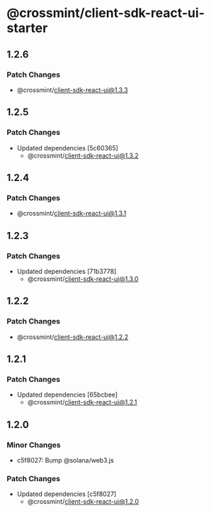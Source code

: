 # @crossmint/client-sdk-react-ui-starter

## 1.2.6

### Patch Changes

-   @crossmint/client-sdk-react-ui@1.3.3

## 1.2.5

### Patch Changes

-   Updated dependencies [5c60365]
    -   @crossmint/client-sdk-react-ui@1.3.2

## 1.2.4

### Patch Changes

-   @crossmint/client-sdk-react-ui@1.3.1

## 1.2.3

### Patch Changes

-   Updated dependencies [71b3778]
    -   @crossmint/client-sdk-react-ui@1.3.0

## 1.2.2

### Patch Changes

-   @crossmint/client-sdk-react-ui@1.2.2

## 1.2.1

### Patch Changes

-   Updated dependencies [65bcbee]
    -   @crossmint/client-sdk-react-ui@1.2.1

## 1.2.0

### Minor Changes

-   c5f8027: Bump @solana/web3.js

### Patch Changes

-   Updated dependencies [c5f8027]
    -   @crossmint/client-sdk-react-ui@1.2.0
